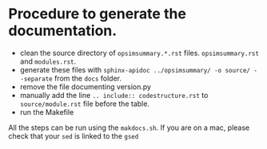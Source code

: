 # Procedure to generate the documentation.

- clean the source directory of `opsimsummary.*.rst` files. `opsimsummary.rst` and `modules.rst`. 
- generate these files with ```sphinx-apidoc ../opsimsummary/ -o source/ --separate``` from the `docs` folder.
- remove the file documenting version.py
- manually add the line ```.. include:: codestructure.rst``` to `source/module.rst` file before the table.
- run the Makefile

All the steps can be run using the `makdocs.sh`. If you are on a mac, please check that your `sed` is linked to the `gsed`


